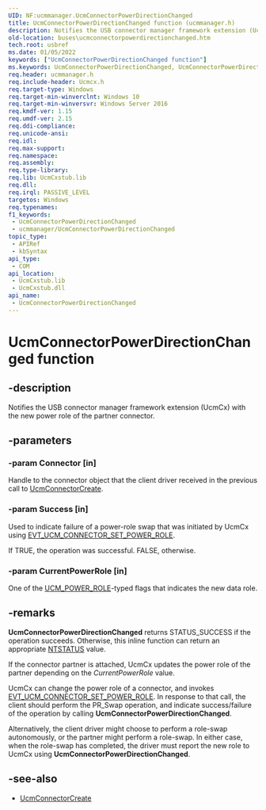 ```yaml
---
UID: NF:ucmmanager.UcmConnectorPowerDirectionChanged
title: UcmConnectorPowerDirectionChanged function (ucmmanager.h)
description: Notifies the USB connector manager framework extension (UcmCx) with the new power role of the partner connector.
old-location: buses\ucmconnectorpowerdirectionchanged.htm
tech.root: usbref
ms.date: 01/05/2022
keywords: ["UcmConnectorPowerDirectionChanged function"]
ms.keywords: UcmConnectorPowerDirectionChanged, UcmConnectorPowerDirectionChanged method [Buses], buses.ucmconnectorpowerdirectionchanged, ucmmanager/UcmConnectorPowerDirectionChanged
req.header: ucmmanager.h
req.include-header: Ucmcx.h
req.target-type: Windows
req.target-min-winverclnt: Windows 10
req.target-min-winversvr: Windows Server 2016
req.kmdf-ver: 1.15
req.umdf-ver: 2.15
req.ddi-compliance: 
req.unicode-ansi: 
req.idl: 
req.max-support: 
req.namespace: 
req.assembly: 
req.type-library: 
req.lib: UcmCxstub.lib
req.dll: 
req.irql: PASSIVE_LEVEL
targetos: Windows
req.typenames: 
f1_keywords:
 - UcmConnectorPowerDirectionChanged
 - ucmmanager/UcmConnectorPowerDirectionChanged
topic_type:
 - APIRef
 - kbSyntax
api_type:
 - COM
api_location:
 - UcmCxstub.lib
 - UcmCxstub.dll
api_name:
 - UcmConnectorPowerDirectionChanged
---
```


# UcmConnectorPowerDirectionChanged function

## -description

Notifies the USB connector manager framework extension (UcmCx) with the new power role  of the partner connector.

## -parameters

### -param Connector [in]

Handle to the connector object that the client driver received in the previous call to [UcmConnectorCreate](/windows-hardware/drivers/ddi/ucmmanager/nf-ucmmanager-ucmconnectorcreate).

### -param Success [in]

Used to indicate failure of a power-role swap that was initiated by UcmCx using [EVT_UCM_CONNECTOR_SET_POWER_ROLE](/windows-hardware/drivers/ddi/ucmmanager/nc-ucmmanager-evt_ucm_connector_set_power_role).

If TRUE, the operation was successful. FALSE, otherwise.

### -param CurrentPowerRole [in]

One of the [UCM_POWER_ROLE](/windows-hardware/drivers/ddi/ucmtypes/ne-ucmtypes-_ucm_power_role)-typed flags that indicates the new data role.

## -remarks

**UcmConnectorPowerDirectionChanged** returns STATUS_SUCCESS if the operation succeeds. Otherwise, this inline function can return an appropriate [NTSTATUS](/windows-hardware/drivers/kernel/ntstatus-values) value.

If the connector partner is attached, UcmCx updates the power role of the partner depending on the *CurrentPowerRole* value.

UcmCx can change the power role of a connector, and invokes [EVT_UCM_CONNECTOR_SET_POWER_ROLE](/windows-hardware/drivers/ddi/ucmmanager/nc-ucmmanager-evt_ucm_connector_set_power_role). In response to that call, the client should perform the PR_Swap operation, and indicate success/failure of the operation by calling  **UcmConnectorPowerDirectionChanged**.

Alternatively, the client driver might choose to perform a role-swap autonomously, or the partner might perform a role-swap. In either case, when the role-swap has completed, the driver must report the new role to UcmCx using **UcmConnectorPowerDirectionChanged**.

## -see-also

- [UcmConnectorCreate](/windows-hardware/drivers/ddi/ucmmanager/nf-ucmmanager-ucmconnectorcreate)
